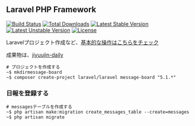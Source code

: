 ## Laravel PHP Framework

[![Build Status](https://travis-ci.org/laravel/framework.svg)](https://travis-ci.org/laravel/framework)
[![Total Downloads](https://poser.pugx.org/laravel/framework/d/total.svg)](https://packagist.org/packages/laravel/framework)
[![Latest Stable Version](https://poser.pugx.org/laravel/framework/v/stable.svg)](https://packagist.org/packages/laravel/framework)
[![Latest Unstable Version](https://poser.pugx.org/laravel/framework/v/unstable.svg)](https://packagist.org/packages/laravel/framework)
[![License](https://poser.pugx.org/laravel/framework/license.svg)](https://packagist.org/packages/laravel/framework)

Laravelプロジェクト作成など、[基本的な操作はこちらをチェック](https://jiyuujin.github.io/laravel-training/)

成果物は、[jiyuujin-daily](http://jiyuujin-message-board.herokuapp.com)

~~~
# プロジェクトを作成する
~$ mkdirmessage-board
~$ composer create-project laravel/laravel message-board "5.1.*"
~~~

### 日報を登録する

~~~
# messagesテーブルを作成する
~$ php artisan make:migration create_messages_table --create=messages
~$ php artisan migrate
~~~

